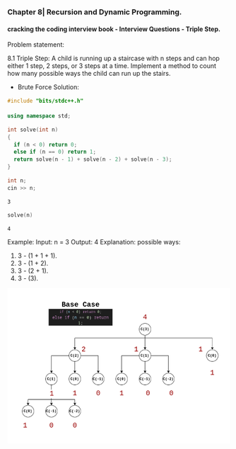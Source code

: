 ### Chapter 8| Recursion and Dynamic Programming.
#### cracking the coding interview book - Interview Questions - Triple Step. 

Problem statement:

8.1 Triple Step: A child is running up a staircase with n steps and can hop either 1 step, 2 steps, or 3
steps at a time. Implement a method to count how many possible ways the child can run up the
stairs.


- Brute Force Solution:


```c++
#include "bits/stdc++.h"

using namespace std;
```


```c++
int solve(int n)
{
  if (n < 0) return 0;
  else if (n == 0) return 1;
  return solve(n - 1) + solve(n - 2) + solve(n - 3);
}
```


```c++
int n;
cin >> n;
```

    3



```c++
solve(n)
```




    4



Example: 
Input: n = 3
Output: 4
Explanation: 
possible ways:

1. 3 - (1 + 1 + 1).
2. 3 - (1 + 2).
2. 3 - (2 + 1).
4. 3 - (3).

<img align="left" alt="Tree | mo" src="assets/Tree.png" />

